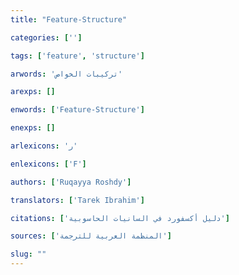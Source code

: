 ```yaml
---
title: "Feature-Structure"

categories: ['']

tags: ['feature', 'structure']

arwords: 'تركيبات الخواص'

arexps: []

enwords: ['Feature-Structure']

enexps: []

arlexicons: 'ر'

enlexicons: ['F']

authors: ['Ruqayya Roshdy']

translators: ['Tarek Ibrahim']

citations: ['دليل أكسفورد في السانيات الحاسوبية']

sources: ['المنظمة العربية للترجمة']

slug: ""
---
```

